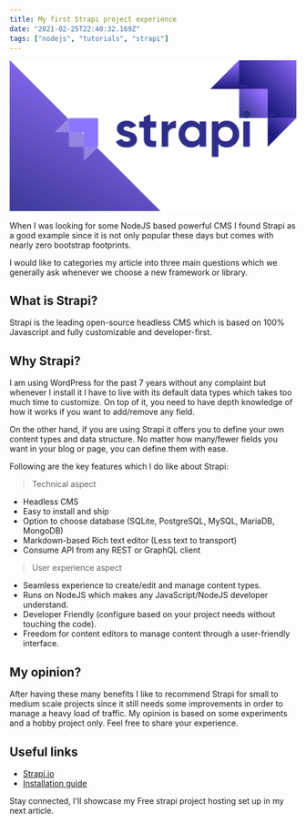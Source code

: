 ```yaml
---
title: My first Strapi project experience
date: "2021-02-25T22:40:32.169Z"
tags: ["nodejs", "tutorials", "strapi"]
---
```

![strapi](./strapi.jpeg)

When I was looking for some NodeJS based powerful CMS I found Strapi as a good example since it is not only popular these days but comes with nearly zero bootstrap footprints.

I would like to categories my article into three main questions which we generally ask whenever we choose a new framework or library.

## What is Strapi?
Strapi is the leading open-source headless CMS which is based on 100% Javascript and fully customizable and developer-first.

## Why Strapi?
I am using WordPress for the past 7 years without any complaint but whenever I install it I have to live with its default data types which takes too much time to customize. On top of it, you need to have depth knowledge of how it works if you want to add/remove any field.

On the other hand, if you are using Strapi it offers you to define your own content types and data structure. No matter how many/fewer fields you want in your blog or page, you can define them with ease.

Following are the key features which I do like about Strapi:

> Technical aspect

- Headless CMS
- Easy to install and ship
- Option to choose database (SQLite, PostgreSQL, MySQL, MariaDB, MongoDB)
- Markdown-based Rich text editor (Less text to transport)
- Consume API from any REST or GraphQL client

> User experience aspect

- Seamless experience to create/edit and manage content types.
- Runs on NodeJS which makes any JavaScript/NodeJS developer understand.
- Developer Friendly (configure based on your project needs without touching the code).
- Freedom for content editors to manage content through a user-friendly interface.

## My opinion?
After having these many benefits I like to recommend Strapi for small to medium scale projects since it still needs some improvements in order to manage a heavy load of traffic. My opinion is based on some experiments and a hobby project only. Feel free to share your experience.

## Useful links
- [Strapi.io](https://strapi.io/)
- [Installation guide](https://strapi.io/documentation/developer-docs/latest/getting-started/installation.html#installation-guides)

Stay connected, I'll showcase my Free strapi project hosting set up in my next article.